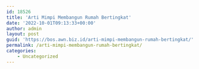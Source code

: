 ```yaml
---
id: 18526
title: 'Arti Mimpi Membangun Rumah Bertingkat'
date: '2022-10-01T09:13:33+00:00'
author: admin
layout: post
guid: 'https://bos.awn.biz.id/arti-mimpi-membangun-rumah-bertingkat/'
permalink: /arti-mimpi-membangun-rumah-bertingkat/
categories:
    - Uncategorized
---
```


